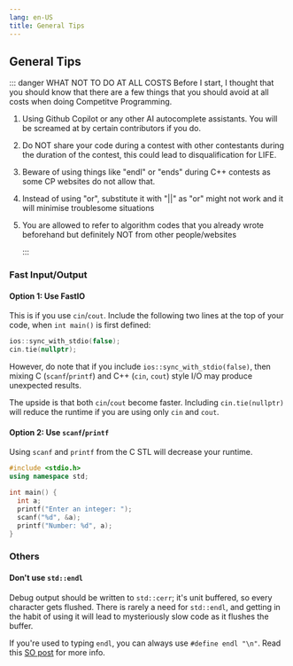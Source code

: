 ```yaml
---
lang: en-US
title: General Tips
---
```


## General Tips

::: danger WHAT NOT TO DO AT ALL COSTS
Before I start, I thought that you should know that there
are a few things that you should avoid at all costs when
doing Competitve Programming.

1. Using Github Copilot or any other AI autocomplete assistants. You will be screamed at by certain contributors if you do.

2. Do NOT share your code during a contest with other contestants during the duration of the contest, this could lead to disqualification for LIFE.

3. Beware of using things like "endl" or "ends" during C++ contests as some CP websites do not allow that.

4. Instead of using "or", substitute it with "||" as "or" might not work and it will minimise troublesome situations

5. You are allowed to refer to algorithm codes that you already wrote beforehand but definitely NOT from other people/websites

   :::

### Fast Input/Output

#### Option 1: Use FastIO

This is if you use `cin`/`cout`.
Include the following two lines at the top of your code, when `int main()`
is first defined:

```cpp
ios::sync_with_stdio(false);
cin.tie(nullptr);
```

However, do note that if you include `ios::sync_with_stdio(false)`,
then mixing C (`scanf`/`printf`) and C++ (`cin`, `cout`) style I/O
may produce unexpected results.

The upside is that both `cin`/`cout` become faster.
Including `cin.tie(nullptr)` will reduce the runtime
if you are using only `cin` and `cout`.

#### Option 2: Use `scanf`/`printf`

Using `scanf` and `printf` from the C STL will decrease your runtime.

```cpp
#include <stdio.h>
using namespace std;

int main() {
  int a;
  printf("Enter an integer: ");
  scanf("%d", &a);
  printf("Number: %d", a);
}
```

### Others

#### Don't use `std::endl`

Debug output should be written to `std::cerr`;
it's unit buffered, so every character gets flushed.
There is rarely a need for `std::endl`, and getting in the habit of using it
will lead to mysteriously slow code as it flushes the buffer.

If you're used to typing `endl`, you can always use `#define endl "\n"`.
Read this [SO post](https://stackoverflow.com/a/35583210) for more info.
